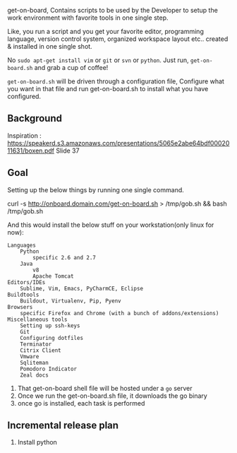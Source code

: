 get-on-board, Contains scripts to be used by the Developer to setup the work
environment with favorite tools in one single step.

Like, you run a script and you get your favorite editor, programming
language, version control system, organized workspace layout etc..
created & installed in one single shot.

No `sudo apt-get install vim` or `git` or `svn` or `python`.
Just run, `get-on-board.sh` and grab a cup of coffee!

`get-on-board.sh` will be driven through a configuration file,
Configure what you want in that file and run get-on-board.sh to install
what you have configured.

Background
---
Inspiration : https://speakerd.s3.amazonaws.com/presentations/5065e2abe64bdf0002011631/boxen.pdf Slide 37

Goal
---
Setting up the below things by running one single command.

curl -s http://onboard.domain.com/get-on-board.sh > /tmp/gob.sh && bash /tmp/gob.sh

And this would install the below stuff on your workstation(only linux for now):

    Languages
        Python
            specific 2.6 and 2.7
        Java
            v8
            Apache Tomcat
    Editors/IDEs
        Sublime, Vim, Emacs, PyCharmCE, Eclipse
    Buildtools
        Buildout, Virtualenv, Pip, Pyenv
    Browsers
        specific Firefox and Chrome (with a bunch of addons/extensions)
    Miscellaneous tools
        Setting up ssh-keys
        Git
        Configuring dotfiles
        Terminator
        Citrix Client
        Vmware
        Sqliteman
        Pomodoro Indicator
        Zeal docs

1. That get-on-board shell file will be hosted under a `go` server
2. Once we run the get-on-board.sh file, it downloads the go binary
3. once go is installed, each task is performed

Incremental release plan
---
1. Install python
